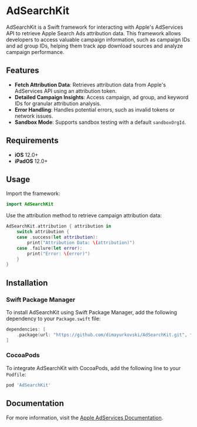 # AdSearchKit

AdSearchKit is a Swift framework for interacting with Apple's AdServices API to retrieve Apple Search Ads attribution data. This framework allows developers to access valuable campaign information, such as campaign IDs and ad group IDs, helping them track app download sources and analyze campaign performance.

## Features

- **Fetch Attribution Data**: Retrieves attribution data from Apple's AdServices API using an attribution token.
- **Detailed Campaign Insights**: Access campaign, ad group, and keyword IDs for granular attribution analysis.
- **Error Handling**: Handles potential errors, such as invalid tokens or network issues.
- **Sandbox Mode**: Supports sandbox testing with a default `sandboxOrgId`.

## Requirements

- **iOS** 12.0+
- **iPadOS** 12.0+

## Usage

Import the framework:

```swift
import AdSearchKit
```

Use the attribution method to retrieve campaign attribution data:

```swift
AdSearchKit.attribution { attribution in
    switch attribution {
    case .success(let attribution):
        print("Attribution Data: \(attribution)")
    case .failure(let error):
        print("Error: \(error)")
    }
}

```

## Installation

### Swift Package Manager

To install AdSearchKit using Swift Package Manager, add the following dependency to your `Package.swift` file:

```swift
dependencies: [
    .package(url: "https://github.com/dimayurkovski/AdSearchKit.git", from: "1.0.0")
]
```

### CocoaPods

To integrate AdSearchKit with CocoaPods, add the following line to your `Podfile`:

```ruby
pod 'AdSearchKit'
```

## Documentation

For more information, visit the [Apple AdServices Documentation](https://developer.apple.com/documentation/adservices).
